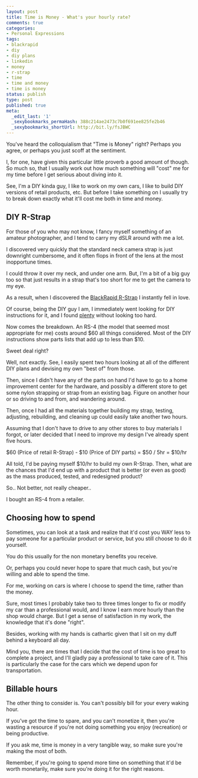 ```yaml
---
layout: post
title: Time is Money - What's your hourly rate?
comments: true
categories:
- Personal Expressions
tags:
- blackrapid
- diy
- diy plans
- linkedin
- money
- r-strap
- time
- time and money
- time is money
status: publish
type: post
published: true
meta:
  _edit_last: '1'
  _sexybookmarks_permaHash: 388c214ae2473c7b0f691ee825fe2b46
  _sexybookmarks_shortUrl: http://bit.ly/fsJBWC
---
```

You've heard the colloquialism that "Time is Money" right?  Perhaps you agree, or perhaps you just scoff at the sentiment.

I, for one, have given this particular little proverb a good amount of though.  So much so, that I usually work out how much something will "cost" me for my time before I get serious about diving into it.
<!--more-->

See, I'm a DIY kinda guy, I like to work on my own cars, I like to build DIY versions of retail products, etc.  But before I take something on I usually try to break down exactly what it'll cost me both in time and money.

<h2>DIY R-Strap</h2>
For those of you who may not know, I fancy myself something of an amateur photographer, and I tend to carry my dSLR around with me a lot.

I discovered very quickly that the standard neck camera strap is just downright cumbersome, and it often flops in front of the lens at the most inopportune times.

I could throw it over my neck, and under one arm.  But, I'm a bit of a big guy too so that just results in a strap that's too short for me to get the camera to my eye.

As a result, when I discovered the <a href="http://www.blackrapid.com/product/camera-strap/rs-4/">BlackRapid R-Strap</a> I instantly fell in love.

Of course, being the DIY guy I am, I immediately went looking for DIY instructions for it, and I found <a href="http://www.google.com/search?sourceid=chrome&ie=UTF-8&q=diy+rstrap">plenty</a> without looking too hard.

Now comes the breakdown.  An RS-4 (the model that seemed most appropriate for me) costs around $60 all things considered.  Most of the DIY instructions show parts lists that add up to less than $10.

Sweet deal right?

Well, not exactly.  See, I easily spent two hours looking at all of the different DIY plans and devising my own "best of" from those.

Then, since I didn't have any of the parts on hand I'd have to go to a home improvement center for the hardware, and possibly a different store to get some nylon strapping or strap from an existing bag.  Figure on another hour or so driving to and from, and wandering around.

Then, once I had all the materials together building my strap, testing, adjusting, rebuilding, and cleaning up could easily take another two hours.

Assuming that I don't have to drive to any other stores to buy materials I forgot, or later decided that I need to improve my design I've already spent five hours.

$60 (Price of retail R-Strap) - $10 (Price of DIY parts) = $50 / 5hr = $10/hr

All told, I'd be paying myself $10/hr to build my own R-Strap.  Then, what are the chances that I'd end up with a product that is better (or even as good) as the mass produced, tested, and redesigned product?

So.. Not better, not really cheaper..

I bought an RS-4 from a retailer.

<h2>Choosing how to spend</h2>
Sometimes, you can look at a task and realize that it'd cost you WAY less to pay someone for a particular product or service, but you still choose to do it yourself.

You do this usually for the non monetary benefits you receive.

Or, perhaps you could never hope to spare that much cash, but you're willing and able to spend the time.

For me, working on cars is where I choose to spend the time, rather than the money.

Sure, most times I probably take two to three times longer to fix or modify my car than a professional would, and I know I earn more hourly than the shop would charge.  But I get a sense of satisfaction in my work, the knowledge that it's done "right".

Besides, working with my hands is cathartic given that I sit on my duff behind a keyboard all day.

Mind you, there are times that I decide that the cost of time is too great to complete a project, and I'll gladly pay a professional to take care of it.  This is particularly the case for the cars which we depend upon for transportation.

<h2>Billable hours</h2>
The other thing to consider is.  You can't possibly bill for your every waking hour.

If you've got the time to spare, and you can't monetize it, then you're wasting a resource if you're not doing something you enjoy (recreation) or being productive.

If you ask me, time is money in a very tangible way, so make sure you're making the most of both.

Remember, if you're going to spend more time on something that it'd be worth monetarily, make sure you're doing it for the right reasons.
